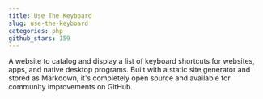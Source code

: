 ```yaml
---
title: Use The Keyboard
slug: use-the-keyboard
categories: php
github_stars: 159
---
```


A website to catalog and display a list of keyboard shortcuts for websites, apps, and native desktop programs. Built with a static site generator and stored as Markdown, it's completely open source and available for community improvements on GitHub.